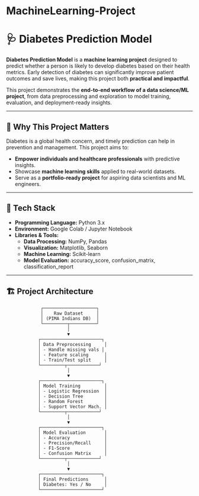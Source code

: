 # MachineLearning-Project

# 🩺 Diabetes Prediction Model

**Diabetes Prediction Model** is a **machine learning project** designed to predict whether a person is likely to develop diabetes based on their health metrics. Early detection of diabetes can significantly improve patient outcomes and save lives, making this project both **practical and impactful**.

This project demonstrates the **end-to-end workflow of a data science/ML project**, from data preprocessing and exploration to model training, evaluation, and deployment-ready insights.

---

## 🌟 Why This Project Matters
Diabetes is a global health concern, and timely prediction can help in prevention and management. This project aims to:  
- **Empower individuals and healthcare professionals** with predictive insights.  
- Showcase **machine learning skills** applied to real-world datasets.  
- Serve as a **portfolio-ready project** for aspiring data scientists and ML engineers.  

---

## 🚀 Tech Stack
- **Programming Language:** Python 3.x  
- **Environment:** Google Colab / Jupyter Notebook  
- **Libraries & Tools:**
  - **Data Processing:** NumPy, Pandas
  - **Visualization:** Matplotlib, Seaborn
  - **Machine Learning:** Scikit-learn
  - **Model Evaluation:** accuracy_score, confusion_matrix, classification_report

---

## 🏗️ Project Architecture

```text
             ┌────────────────────┐
             │    Raw Dataset     │
             │ (PIMA Indians DB)  │
             └─────────┬──────────┘
                       │
                       ▼
            ┌───────────────────────┐
            │ Data Preprocessing     │
            │ - Handle missing vals │
            │ - Feature scaling      │
            │ - Train/Test split     │
            └─────────┬────────────┘
                       │
                       ▼
            ┌───────────────────────┐
            │ Model Training         │
            │ - Logistic Regression  │
            │ - Decision Tree        │
            │ - Random Forest        │
            │ - Support Vector Mach. │
            └─────────┬────────────┘
                       │
                       ▼
            ┌───────────────────────┐
            │ Model Evaluation       │
            │ - Accuracy             │
            │ - Precision/Recall     │
            │ - F1-Score             │
            │ - Confusion Matrix     │
            └─────────┬────────────┘        
                       │
                       ▼
            ┌───────────────────────┐
            │ Final Predictions      │
            │ Diabetes: Yes / No     │
            └───────────────────────┘
